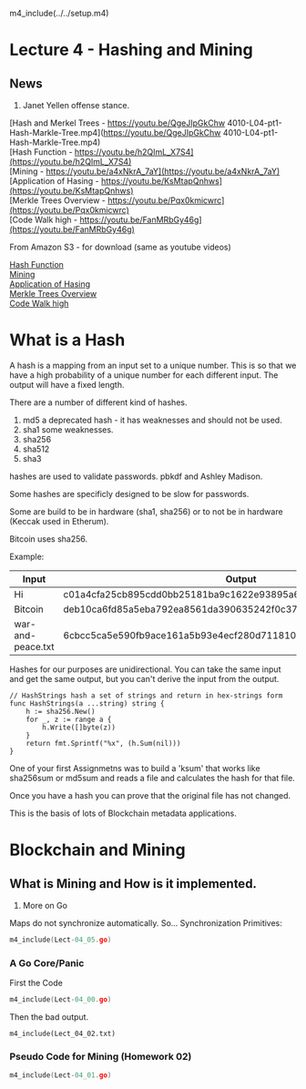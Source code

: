 m4_include(../../setup.m4)

Lecture 4 - Hashing and Mining
====================

News
------

1. Janet Yellen offense stance.


[Hash and Merkel Trees - https://youtu.be/QgeJIpGkChw 4010-L04-pt1-Hash-Markle-Tree.mp4](https://youtu.be/QgeJIpGkChw 4010-L04-pt1-Hash-Markle-Tree.mp4)<br>
[Hash Function - https://youtu.be/h2QImL_X7S4](https://youtu.be/h2QImL_X7S4)<br>
[Mining - https://youtu.be/a4xNkrA_7aY](https://youtu.be/a4xNkrA_7aY)<br>
[Application of Hasing - https://youtu.be/KsMtapQnhws](https://youtu.be/KsMtapQnhws)<br>
[Merkle Trees Overview - https://youtu.be/Pqx0kmicwrc](https://youtu.be/Pqx0kmicwrc)<br>
[Code Walk high - https://youtu.be/FanMRbGy46g](https://youtu.be/FanMRbGy46g)<br>

From Amazon S3 - for download (same as youtube videos)

[Hash Function](http://uw-s20-2015.s3.amazonaws.com/4010-L04-pt2-Hash-Function.mp4)<br>
[Mining](http://uw-s20-2015.s3.amazonaws.com/4010-L04-pt3-Mining.mp4)<br>
[Application of Hasing](http://uw-s20-2015.s3.amazonaws.com/4010-L04-pt4-Application-of-Hashs.mp4)<br>
[Merkle Trees Overview](http://uw-s20-2015.s3.amazonaws.com/4010-L04-pt5-Merkle-Trees.mp4)<br>
[Code Walk high](http://uw-s20-2015.s3.amazonaws.com/4010-L04-pt6-Hash-Code-Walkthrough.mp4)<br>

What is a Hash
====================================================

A hash is a mapping from an input set to a unique number.
This is so that we have a high probability of a unique number for each different input.
The output will have a fixed length.


There are a number of different kind of hashes.

1. md5 a deprecated hash - it has weaknesses and should not be used.
2. sha1 some weaknesses.
3. sha256 
3. sha512 
3. sha3

hashes are used to validate passwords.  pbkdf and Ashley Madison.

Some hashes are specificly designed to be slow for passwords.

Some are build to be in hardware (sha1, sha256) or to not be in
hardware (Keccak used in Etherum).
 
Bitcoin uses sha256.

Example:

| Input             | Output                                                            |
|-------------------|-------------------------------------------------------------------|
| Hi                | c01a4cfa25cb895cdd0bb25181ba9c1622e93895a6de6f533a7299f70d6b0cfb  |
| Bitcoin           | deb10ca6fd85a5eba792ea8561da390635242f0c37c376f8eb7d7859adbffca9  |
| war-and-peace.txt | 6cbcc5ca5e590fb9ace161a5b93e4ecf280d7118104be0d63b686c004cfa70ae  |


Hashes for our purposes are unidirectional.  You can take the same input and get the same output, but you can't derive the input from the output.


```
// HashStrings hash a set of strings and return in hex-strings form
func HashStrings(a ...string) string {
	h := sha256.New()
	for _, z := range a {
		h.Write([]byte(z))
	}
	return fmt.Sprintf("%x", (h.Sum(nil)))
}
```

One of your first Assignmetns was to build a 'ksum' that works like sha256sum or md5sum and reads a file and calculates the hash for that file.

Once you have a hash you can prove that the original file has not changed.

This is the basis of lots of Blockchain metadata applications.



Blockchain and Mining
====================================================


What is Mining and How is it implemented.
-----

1. More on Go

Maps do not synchronize automatically.
So... Synchronization Primitives:

```Go
m4_include(Lect-04_05.go)
```

### A Go Core/Panic 

First the Code

```Go
m4_include(Lect-04_00.go)
```

Then the bad output.


```
m4_include(Lect_04_02.txt)
```

### Pseudo Code for Mining (Homework 02)


```Go
m4_include(Lect-04_01.go)
```



